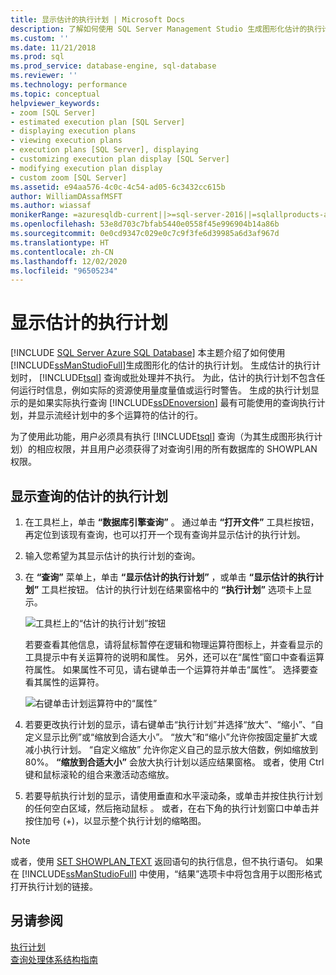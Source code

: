```yaml
---
title: 显示估计的执行计划 | Microsoft Docs
description: 了解如何使用 SQL Server Management Studio 生成图形化估计的执行计划。 估计的执行计划不包含任何运行时信息。
ms.custom: ''
ms.date: 11/21/2018
ms.prod: sql
ms.prod_service: database-engine, sql-database
ms.reviewer: ''
ms.technology: performance
ms.topic: conceptual
helpviewer_keywords:
- zoom [SQL Server]
- estimated execution plan [SQL Server]
- displaying execution plans
- viewing execution plans
- execution plans [SQL Server], displaying
- customizing execution plan display [SQL Server]
- modifying execution plan display
- custom zoom [SQL Server]
ms.assetid: e94aa576-4c0c-4c54-ad05-6c3432cc615b
author: WilliamDAssafMSFT
ms.author: wiassaf
monikerRange: =azuresqldb-current||>=sql-server-2016||=sqlallproducts-allversions||>=sql-server-linux-2017||=azuresqldb-mi-current
ms.openlocfilehash: 53e8d703c7bfab5440e0558f45e996904b14a86b
ms.sourcegitcommit: 0e0cd9347c029e0c7c9f3fe6d39985a6d3af967d
ms.translationtype: HT
ms.contentlocale: zh-CN
ms.lasthandoff: 12/02/2020
ms.locfileid: "96505234"
---
```

# <a name="display-the-estimated-execution-plan"></a>显示估计的执行计划
[!INCLUDE [SQL Server Azure SQL Database](../../includes/applies-to-version/sql-asdb.md)]
  本主题介绍了如何使用 [!INCLUDE[ssManStudioFull](../../includes/ssmanstudiofull-md.md)]生成图形化的估计的执行计划。 生成估计的执行计划时， [!INCLUDE[tsql](../../includes/tsql-md.md)] 查询或批处理并不执行。 为此，估计的执行计划不包含任何运行时信息，例如实际的资源使用量度量值或运行时警告。 生成的执行计划显示的是如果实际执行查询 [!INCLUDE[ssDEnoversion](../../includes/ssdenoversion-md.md)] 最有可能使用的查询执行计划，并显示流经计划中的多个运算符的估计的行。  
  
 为了使用此功能，用户必须具有执行 [!INCLUDE[tsql](../../includes/tsql-md.md)] 查询（为其生成图形执行计划）的相应权限，并且用户必须获得了对查询引用的所有数据库的 SHOWPLAN 权限。  
  
## <a name="to-display-the-estimated-execution-plan-for-a-query"></a>显示查询的估计的执行计划  
  
1.  在工具栏上，单击 **“数据库引擎查询”** 。 通过单击 **“打开文件”** 工具栏按钮，再定位到该现有查询，也可以打开一个现有查询并显示估计的执行计划。  
  
2.  输入您希望为其显示估计的执行计划的查询。  
  
3.  在 **“查询”** 菜单上，单击 **“显示估计的执行计划”** ，或单击 **“显示估计的执行计划”** 工具栏按钮。 估计的执行计划在结果窗格中的 **“执行计划”** 选项卡上显示。 

    ![工具栏上的“估计的执行计划”按钮](../../relational-databases/performance/media/estimatedexecplantoolbar.png "工具栏上的“估计的执行计划”按钮")    

    若要查看其他信息，请将鼠标暂停在逻辑和物理运算符图标上，并查看显示的工具提示中有关运算符的说明和属性。 另外，还可以在“属性”窗口中查看运算符属性。 如果属性不可见，请右键单击一个运算符并单击“属性”。 选择要查看其属性的运算符。  

    ![右键单击计划运算符中的“属性”](../../relational-databases/performance/media/planproperties.png "右键单击计划运算符中的“属性”")    
  
4.  若要更改执行计划的显示，请右键单击“执行计划”并选择“放大”、“缩小”、“自定义显示比例”或“缩放到合适大小”。 “放大”和“缩小”允许你按固定量扩大或减小执行计划。 “自定义缩放” 允许你定义自己的显示放大倍数，例如缩放到 80%。 **“缩放到合适大小”** 会放大执行计划以适应结果窗格。 或者，使用 Ctrl 键和鼠标滚轮的组合来激活动态缩放。  

5.  若要导航执行计划的显示，请使用垂直和水平滚动条，或单击并按住执行计划的任何空白区域，然后拖动鼠标 。 或者，在右下角的执行计划窗口中单击并按住加号 (+)，以显示整个执行计划的缩略图。
 
> [!NOTE] 
> 或者，使用 [SET SHOWPLAN_TEXT](../../t-sql/statements/set-showplan-xml-transact-sql.md) 返回语句的执行信息，但不执行语句。 如果在 [!INCLUDE[ssManStudioFull](../../includes/ssmanstudiofull-md.md)] 中使用，“结果”选项卡中将包含用于以图形格式打开执行计划的链接。   
  
## <a name="see-also"></a>另请参阅  
 [执行计划](../../relational-databases/performance/execution-plans.md)    
 [查询处理体系结构指南](../../relational-databases/query-processing-architecture-guide.md)  
